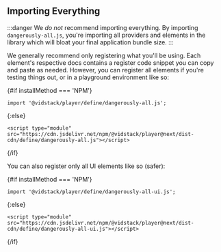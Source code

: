 <script>
	export let installMethod;
</script>

## Importing Everything

:::danger
We _do not_ recommend importing everything. By importing `dangerously-all.js`, you're importing
all providers and elements in the library which will bloat your final application bundle size.
:::

We generally recommend only registering what you'll be using. Each element's respective docs
contains a register code snippet you can copy and paste as needed. However, you can register
all elements if you're testing things out, or in a playground environment like so:

{#if installMethod === 'NPM'}

```js:copy
import '@vidstack/player/define/dangerously-all.js';
```

{:else}

```html:copy
<script type="module" src="https://cdn.jsdelivr.net/npm/@vidstack/player@next/dist-cdn/define/dangerously-all.js"></script>
```

{/if}

You can also register only all UI elements like so (safer):

{#if installMethod === 'NPM'}

```js:copy
import '@vidstack/player/define/dangerously-all-ui.js';
```

{:else}

```html:copy
<script type="module" src="https://cdn.jsdelivr.net/npm/@vidstack/player@next/dist-cdn/define/dangerously-all-ui.js"></script>
```

{/if}
